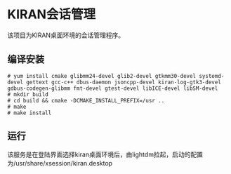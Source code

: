 # KIRAN会话管理
该项目为KIRAN桌面环境的会话管理程序。

## 编译安装
```
# yum install cmake glibmm24-devel glib2-devel gtkmm30-devel systemd-devel gettext gcc-c++ dbus-daemon jsoncpp-devel kiran-log-gtk3-devel gdbus-codegen-glibmm fmt-devel gtest-devel libICE-devel libSM-devel
# mkdir build
# cd build && cmake -DCMAKE_INSTALL_PREFIX=/usr ..
# make
# make install
```

## 运行
该服务是在登陆界面选择kiran桌面环境后，由lightdm拉起，启动的配置为/usr/share/xsession/kiran.desktop
